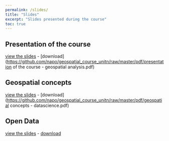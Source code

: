 ```yaml
---
permalink: /slides/
title: "Slides"
excerpt: "Slides presented during the course"
toc: true
---
```


## Presentation of the course
[view the slides](https://docs.google.com/presentation/d/e/2PACX-1vSBVsLi-ND3eGZ0ZyAd-XWs453H4PRkywlYzJIVrHWnxrF1QLMe0GX4nlWq8YXeqWNNUwZS-t8IOO4e/pub?start=false&loop=false&delayms=3000) - [download](https://github.com/napo/geospatial_course_unitn/raw/master/pdf/presentation of the course - geospatial analysis.pdf)

## Geospatial concepts
[view the slides](https://docs.google.com/presentation/d/e/2PACX-1vT_my7vYOE2_xOdD-eZOtjxEFrbi1BfMcx_84jwomsVgI5wOfPxBO6sPNhxPtaLuEhrrkxmPbiv5Na0/pub?start=false&loop=false&delayms=3000) - [download](https://github.com/napo/geospatial_course_unitn/raw/master/pdf/geospatial concepts - datascience.pdf)

## Open Data
[view the slides](https://docs.google.com/presentation/d/e/2PACX-1vTun2Zjdo9DNELADx6mE1Bc6Mo8-E-wDuZc_ujZNFe2SlLMUg7VdIIoXT2xDtUsNc0UZ7SWb56y5Sx2/pub?start=false&loop=false&delayms=3000) - [download](https://github.com/napo/geospatial_course_unitn/raw/master/pdf/some%20concepts%20of%20open%20data.pdf)
